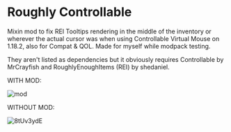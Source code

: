 # Roughly Controllable
Mixin mod to fix REI Tooltips rendering in the middle of the inventory or wherever the actual cursor was when using Controllable Virtual Mouse on 1.18.2, also for Compat &amp; QOL. Made for myself while modpack testing.

They aren't listed as dependencies but it obviously requires Controllable by MrCrayfish and RoughlyEnoughItems (REI) by shedaniel.


WITH MOD:

![mod](https://cdn.upload.systems/uploads/8O1tkL0c.gif)

WITHOUT MOD:

![8tUv3ydE](https://github.com/dangbroitsdon/RoughlyControllable/assets/65779562/af4d41eb-3728-456a-bbf6-34862b7ab88f)

